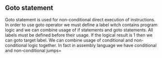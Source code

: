 ## Goto statement
Goto statement is used for non-conditional direct execution of instructions.
In order to use goto operator we must define a label witch contains program logic and we can combine usage of if statements and goto statements. All labels must be defined before their usage. If the logical result is 1 then we can goto target label. We can combine usage of conditional and non-conditional logic together. In fact in assembly language we have conditional and non-conditional jumps= 
